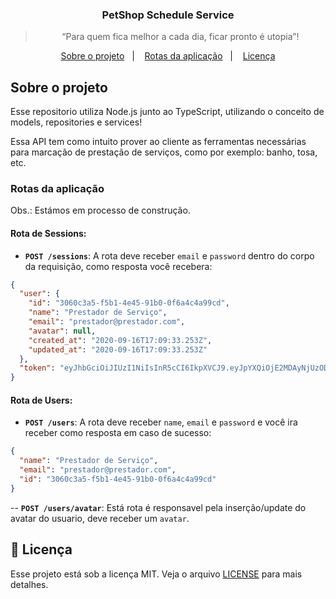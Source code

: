
<!--
<img alt="Banner" src="" />
-->
<h3 align="center">
  PetShop Schedule Service
</h3>

<blockquote align="center">“Para quem fica melhor a cada dia, ficar pronto é utopia”!</blockquote>

<p align="center">
  <a href="#sobre-o-projeto">Sobre o projeto</a>&nbsp;&nbsp;&nbsp;|&nbsp;&nbsp;&nbsp;
  <a href="#rotas-da-aplicação">Rotas da aplicação</a>&nbsp;&nbsp;&nbsp;|&nbsp;&nbsp;&nbsp;
  <a href="#memo-licença">Licença</a>
</p>

## Sobre o projeto

Esse repositorio utiliza Node.js junto ao TypeScript, utilizando o conceito de models, repositories e services!

Essa API tem como intuito prover ao cliente as ferramentas necessárias para marcação de prestação de serviços, como por exemplo: banho, tosa, etc.

### Rotas da aplicação
Obs.: Estámos em processo de construção.

#### Rota de Sessions:
- **`POST /sessions`**: A rota deve receber `email` e `password` dentro do corpo da requisição, como resposta você recebera:

```json
{
  "user": {
    "id": "3060c3a5-f5b1-4e45-91b0-0f6a4c4a99cd",
    "name": "Prestador de Serviço",
    "email": "prestador@prestador.com",
    "avatar": null,
    "created_at": "2020-09-16T17:09:33.253Z",
    "updated_at": "2020-09-16T17:09:33.253Z"
  },
  "token": "eyJhbGciOiJIUzI1NiIsInR5cCI6IkpXVCJ9.eyJpYXQiOjE2MDAyNjUzODIsImV4cCI6MTYwMDM1MTc4Miwic3ViIjoiMzA2MGMzYTUtZjViMS00ZTQ1LTkxYjAtMGY2YTRjNGE5OWNkIn0.o6G7tuYzs3E3FA7WkrtiwiErNkFoDTj_uMsb3ltCilY"
}
```

#### Rota de Users:
- **`POST /users`**: A rota deve receber `name`, `email` e `password` e você ira receber como resposta em caso de sucesso:

```json
{
  "name": "Prestador de Serviço",
  "email": "prestador@prestador.com",
  "id": "3060c3a5-f5b1-4e45-91b0-0f6a4c4a99cd"
}
```
-- **`POST /users/avatar`**: Está rota é responsavel pela inserção/update do avatar do usuario, deve receber um `avatar`.


## :memo: Licença

Esse projeto está sob a licença MIT. Veja o arquivo [LICENSE](LICENSE) para mais detalhes.
